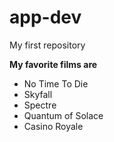 # app-dev
My first repository 

**My favorite films are**
- No Time To Die 
- Skyfall
- Spectre
- Quantum of Solace
- Casino Royale
